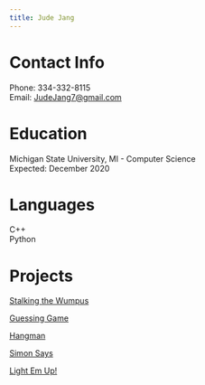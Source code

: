 ```yaml
---
title: Jude Jang
---
```


# Contact Info

Phone: 334-332-8115  
Email: JudeJang7@gmail.com

# Education

Michigan State University, MI - Computer Science  
Expected: December 2020

# Languages
C++  
Python

# Projects

[Stalking the Wumpus](https://webdev.cse.msu.edu/~jangjoo2/step4/welcome.php)

[Guessing Game](https://webdev.cse.msu.edu/~jangjoo2/step5/guessing.php)

[Hangman](https://webdev.cse.msu.edu/~jangjoo2/step9/)

[Simon Says](https://webdev.cse.msu.edu/~jangjoo2/step10/dist/)

[Light Em Up!](https://webdev.cse.msu.edu/~jangjoo2/project1/)
